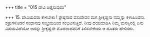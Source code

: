 +++
title = "015 ದೇವಿ ಚಿತ್ತೈಸುವುದು"

+++
15. ದೇವಿಯವರು ಕೇಳಬೇಕು ! ಶ್ರೇಷ್ಠನಾದ ವಸುದೇವನ ಮಗ ಶ್ರೀಕೃಷ್ಣನು ನಮ್ಮನ್ನು ಕಳುಹಿಸಿದನು. ಶತ್ರುಗಳೊಡನೆ ಸಂಧಾನವು ಸಂಭ್ರಮದಿಂದ ಸಂಭವಿಸುತ್ತಿದೆ. ನೀವು ದಯಮಾಡಿಸಿ ನಿಮ್ಮ ಮನಸ್ಸಿನಲ್ಲಿ ಏನು ವಿಷಯವಿದೆಯೋ ಅದನ್ನು ಶ್ರೀಕೃಷ್ಣನೇ ಮೊದಲಾದವರಿಗೆ ತಿಳಿಸಬೇಕೆಂದು ಆ ದೂತರು ಹೇಳಿದರು.